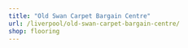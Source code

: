 ```yaml
---
title: "Old Swan Carpet Bargain Centre"
url: /liverpool/old-swan-carpet-bargain-centre/
shop: flooring
---
```

